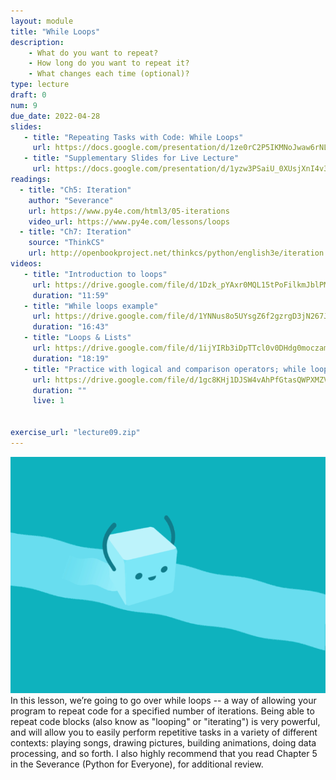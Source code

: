 ```yaml
---
layout: module
title: "While Loops"
description:
    - What do you want to repeat?
    - How long do you want to repeat it?
    - What changes each time (optional)?
type: lecture
draft: 0
num: 9
due_date: 2022-04-28
slides: 
   - title: "Repeating Tasks with Code: While Loops"
     url: https://docs.google.com/presentation/d/1ze0rC2P5IKMNoJwaw6rNL0AyFa0xC4Hj/edit?usp=sharing&ouid=117551212520532352302&rtpof=true&sd=true
   - title: "Supplementary Slides for Live Lecture"
     url: https://docs.google.com/presentation/d/1yzw3PSaiU_0XUsjXnI4v34SQ5byr6UpQ/edit?usp=sharing&ouid=117551212520532352302&rtpof=true&sd=true
readings:
  - title: "Ch5: Iteration"
    author: "Severance"
    url: https://www.py4e.com/html3/05-iterations
    video_url: https://www.py4e.com/lessons/loops
  - title: "Ch7: Iteration"
    source: "ThinkCS"
    url: http://openbookproject.net/thinkcs/python/english3e/iteration.html
videos:
   - title: "Introduction to loops"
     url: https://drive.google.com/file/d/1Dzk_pYAxr0MQL15tPoFilkmJblPMfOiq/view?usp=sharing
     duration: "11:59"
   - title: "While loops example"
     url: https://drive.google.com/file/d/1YNNus8o5UYsgZ6f2gzrgD3jN267J9yWW/view?usp=sharing
     duration: "16:43"
   - title: "Loops & Lists"
     url: https://drive.google.com/file/d/1ijYIRb3iDpTTcl0v0DHdg0moczamzYqN/view?usp=sharing
     duration: "18:19"
   - title: "Practice with logical and comparison operators; while loops"
     url: https://drive.google.com/file/d/1gc8KHj1DJSW4vAhPfGtasQWPXMZVrrUc/view?usp=sharing
     duration: ""
     live: 1


exercise_url: "lecture09.zip"
---
```


<img class="module-image" src="/assets/images/lectures/loops.gif" /> In this lesson, we’re going to go over while loops -- a way of allowing your program to repeat code for a specified number of iterations. Being able to repeat code blocks (also know as "looping" or "iterating") is very powerful, and will allow you to easily perform repetitive tasks in a variety of different contexts: playing songs, drawing pictures, building animations, doing data processing, and so forth. I also highly recommend that you read Chapter 5 in the Severance (Python for Everyone), for additional review.

